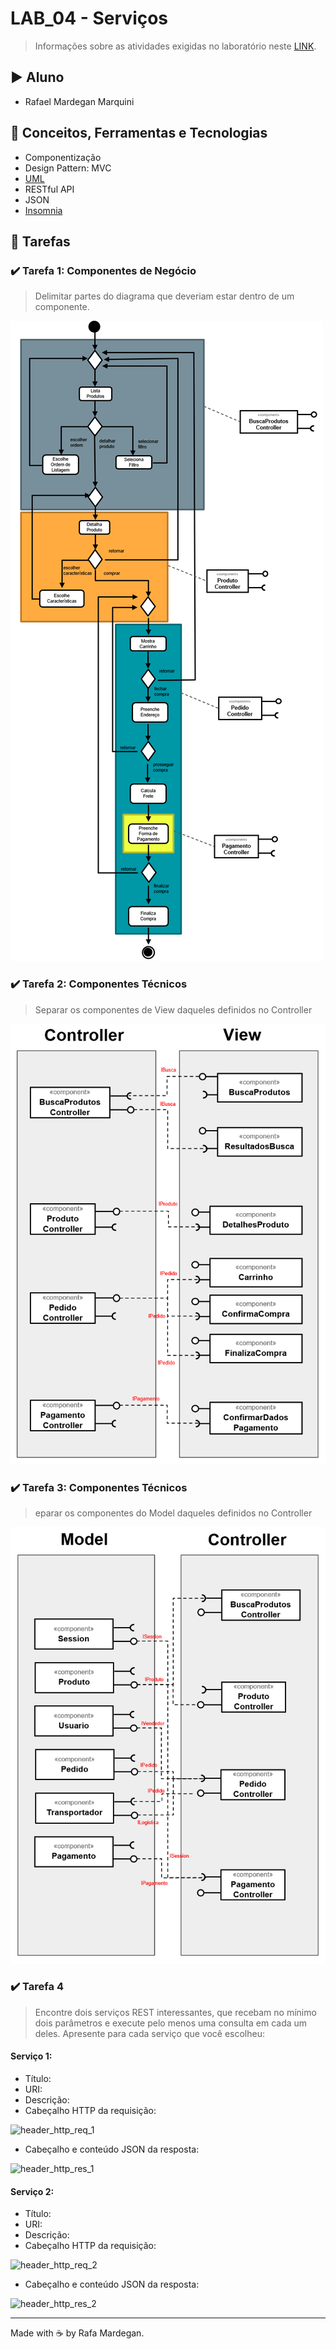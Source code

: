 # LAB_04 - Serviços

> Informações sobre as atividades exigidas no laboratório neste [LINK](https://github.com/santanche/component2learn/tree/master/labs/04-servicos).

## :arrow_forward: Aluno
* Rafael Mardegan Marquini

## :hammer: Conceitos, Ferramentas e Tecnologias
* Componentização
* Design Pattern: MVC
* [UML](https://www.uml.org/)
* RESTful API
* JSON
* [Insomnia](https://insomnia.rest/)

## :pencil: Tarefas

### :heavy_check_mark: Tarefa 1: Componentes de Negócio
> Delimitar partes do diagrama que deveriam estar dentro de um componente.

![Tarefa 1: Componentes de Negócio](img/tarefa1.png)


### :heavy_check_mark: Tarefa 2: Componentes Técnicos
> Separar os componentes de View daqueles definidos no Controller

![Tarefa 2: Componentes Técnicos](img/tarefa2.png)

### :heavy_check_mark: Tarefa 3: Componentes Técnicos
>  eparar os componentes do Model daqueles definidos no Controller

![Tarefa 3: Componentes Técnicos](img/tarefa3.png)

### :heavy_check_mark: Tarefa 4
>  Encontre dois serviços REST interessantes, que recebam no mínimo dois parâmetros e execute pelo menos uma consulta em cada um deles. Apresente para cada serviço que você escolheu:

#### Serviço 1: 

* Título:
* URI:
* Descrição:
* Cabeçalho HTTP da requisição:

![header_http_req_1](img/tarefa4_1a.png)

* Cabeçalho e conteúdo JSON da resposta:

![header_http_res_1](img/tarefa4_1b.png)

#### Serviço 2: 

* Título:
* URI:
* Descrição:
* Cabeçalho HTTP da requisição:

![header_http_req_2](img/tarefa4_2a.png)

* Cabeçalho e conteúdo JSON da resposta:

![header_http_res_2](img/tarefa4_2b.png)


---
Made with :coffee: by Rafa Mardegan.

